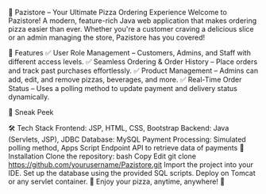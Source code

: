 🍕 Pazistore – Your Ultimate Pizza Ordering Experience
Welcome to Pazistore! A modern, feature-rich Java web application that makes ordering pizza easier than ever. Whether you're a customer craving a delicious slice or an admin managing the store, Pazistore has you covered!

🚀 Features
✅ User Role Management – Customers, Admins, and Staff with different access levels.
✅ Seamless Ordering & Order History – Place orders and track past purchases effortlessly.
✅ Product Management – Admins can add, edit, and remove pizzas, beverages, and more.
✅ Real-Time Order Status – Uses a polling method to update payment and delivery status dynamically.

📸 Sneak Peek

🛠️ Tech Stack
Frontend: JSP, HTML, CSS, Bootstrap
Backend: Java (Servlets, JSP), JDBC
Database: MySQL
Payment Processing: Simulated polling method, Apps Script Endpoint API to retrieve data of payments
🔧 Installation
Clone the repository:
bash
Copy
Edit
git clone https://github.com/yourusername/Pazistore.git
Import the project into your IDE.
Set up the database using the provided SQL scripts.
Deploy on Tomcat or any servlet container.
🍕 Enjoy your pizza, anytime, anywhere! 🚀
